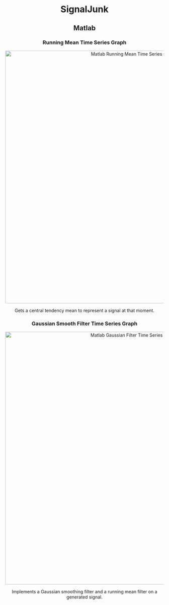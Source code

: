 <div align="center">
  <h1>SignalJunk</h1>
  <h2>Matlab</h2>
  <h3>Running Mean Time Series Graph</h3>
  <img src="https://github.com/jiggler220/SignalJunk/assets/24927821/0226428c-7272-4458-87c1-368fe1e59da5" alt="Matlab Running Mean Time Series Graph" style="width: 800px;"/>
  <p>Gets a central tendency mean to represent a signal at that moment.</p>
  <h3>Gaussian Smooth Filter Time Series Graph</h3>
  <img src="https://github.com/jiggler220/SignalJunk/assets/24927821/50b9dde5-ffe2-4c1f-8ae2-c4d2e4047903" alt="Matlab Gaussian Filter Time Series Graph" style="width: 800px;"/>
  <p>Implements a Gaussian smoothing filter and a running mean filter on a generated signal.</p>
</div>
